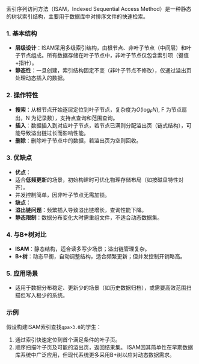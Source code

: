 索引序列访问方法（ISAM，Indexed Sequential Access Method）是一种静态的树状索引结构，主要用于数据库中对排序文件的快速检索。
### 1. **基本结构**
- **层级设计**：ISAM采用多级索引结构，由根节点、非叶子节点（中间层）和叶子节点组成。所有数据存储在叶子节点中，非叶子节点仅包含索引项（键值+指针）。
- **静态性**：一旦创建，索引结构固定不变（非叶子节点不修改），仅通过溢出页处理动态插入的数据。
### 2. **操作特性**
- **搜索**：从根节点开始逐层定位到叶子节点，复杂度为$O(\log_F N)$, F 为节点扇出，N 为记录数），支持点查询和范围查询。
- **插入**：数据插入到对应叶子节点，若节点已满则分配溢出页（链式结构），可能导致溢出链过长而影响性能。
- **删除**：删除叶子节点中的数据，若溢出页为空则回收。
### 3. **优缺点**
- **优点**：
- 适合**低频更新**的场景，初始构建时可优化物理存储布局（如按磁盘特性对齐）。
- 并发控制简单，因非叶子节点无需加锁。
- **缺点**：
- **溢出链问题**：频繁插入导致溢出链增长，查询性能下降。
- **静态限制**：数据分布变化大时需重组文件，不适合动态数据集。
### 4. **与B+树对比**
- **ISAM**：静态结构，适合读多写少场景；溢出链管理复杂。
- **B+树**：动态平衡，自动调整结构，适合频繁更新；但并发控制开销略高。
### 5. **应用场景**
- 适用于数据分布稳定、更新少的场景（如历史数据归档），或需要高效范围扫描但写入极少的系统。
### 示例
假设构建ISAM索引查找`gpa>3.0`的学生：
1. 通过索引快速定位到首个满足条件的叶子页。
2. 顺序扫描叶子页及可能的溢出页，返回结果集。
ISAM因其简单性在早期数据库系统中广泛应用，但现代系统更多采用B+树以应对动态数据需求。